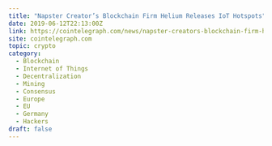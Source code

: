 ```yaml
---
title: "Napster Creator’s Blockchain Firm Helium Releases IoT Hotspots"
date: 2019-06-12T22:13:00Z
link: https://cointelegraph.com/news/napster-creators-blockchain-firm-helium-releases-iot-hotspots?utm_medium=RSS&utm_source=hune
site: cointelegraph.com
topic: crypto
category:
  - Blockchain
  - Internet of Things
  - Decentralization
  - Mining
  - Consensus
  - Europe
  - EU
  - Germany
  - Hackers
draft: false
---
```

